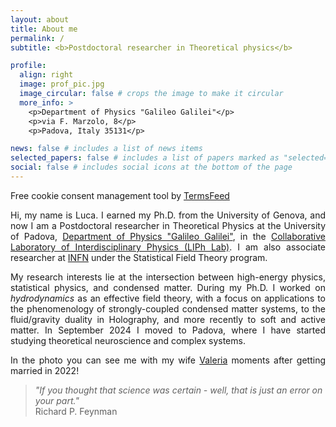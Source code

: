 ```yaml
---
layout: about
title: About me
permalink: /
subtitle: <b>Postdoctoral researcher in Theoretical physics</b>

profile:
  align: right
  image: prof_pic.jpg
  image_circular: false # crops the image to make it circular
  more_info: >
    <p>Department of Physics "Galileo Galilei"</p>
    <p>via F. Marzolo, 8</p>
    <p>Padova, Italy 35131</p>

news: false # includes a list of news items
selected_papers: false # includes a list of papers marked as "selected={true}"
social: false # includes social icons at the bottom of the page
---
```

<!-- Cookie Consent by TermsFeed https://www.TermsFeed.com -->
<script type="text/javascript" src="https://www.termsfeed.com/public/cookie-consent/4.1.0/cookie-consent.js" charset="UTF-8"></script>
<script type="text/javascript" charset="UTF-8">
document.addEventListener('DOMContentLoaded', function () {
cookieconsent.run({"notice_banner_type":"simple","consent_type":"express","palette":"light","language":"en","page_load_consent_levels":["strictly-necessary"],"notice_banner_reject_button_hide":false,"preferences_center_close_button_hide":false,"page_refresh_confirmation_buttons":false});
});
</script>

<noscript>Free cookie consent management tool by <a href="https://www.termsfeed.com/">TermsFeed</a></noscript>
<!-- End Cookie Consent by TermsFeed https://www.TermsFeed.com -->

<!-- Below is the link that users can use to open Preferences Center to change their preferences. Do not modify the ID parameter. Place it where appropriate, style it as needed. -->

<!--<a href="#" id="open_preferences_center">Update cookies preferences</a>-->


<p><div style="text-align: justify">
Hi, my name is Luca. I earned my Ph.D. from the University of Genova, and now I am a Postdoctoral researcher in Theoretical Physics at the University of Padova, <a href='https://www.dfa.unipd.it/'>Department of Physics "Galileo Galilei"</a>, in the <a href='https://www.liphlab.com/'>Collaborative Laboratory of Interdisciplinary Physics (LIPh Lab)</a>. I am also associate researcher at <a href='https://www.ge.infn.it/wordpress/'>INFN</a> under the Statistical Field Theory program.
</div></p>

<p><div style="text-align: justify">
My research interests lie at the intersection between high-energy physics, statistical physics, and condensed matter. During my Ph.D. I worked on <em>hydrodynamics</em> as an effective field theory, with a focus on applications to the phenomenology of strongly-coupled condensed matter systems, to the fluid/gravity duality in Holography, and more recently to soft and active matter. In September 2024 I moved to Padova, where I have started studying theoretical neuroscience and complex systems.
</div></p>

<p><div style="text-align: justify">
In the photo you can see me with my wife <a href='https://unige-it1.academia.edu/ValeriaBacigalupo'>Valeria</a> moments after getting married in 2022!
</div></p>


>*"If you thought that science was certain - well, that is just an error on your part."*\
Richard P. Feynman